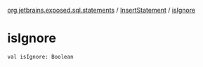 [org.jetbrains.exposed.sql.statements](../index.md) / [InsertStatement](index.md) / [isIgnore](.)

# isIgnore

`val isIgnore: Boolean`